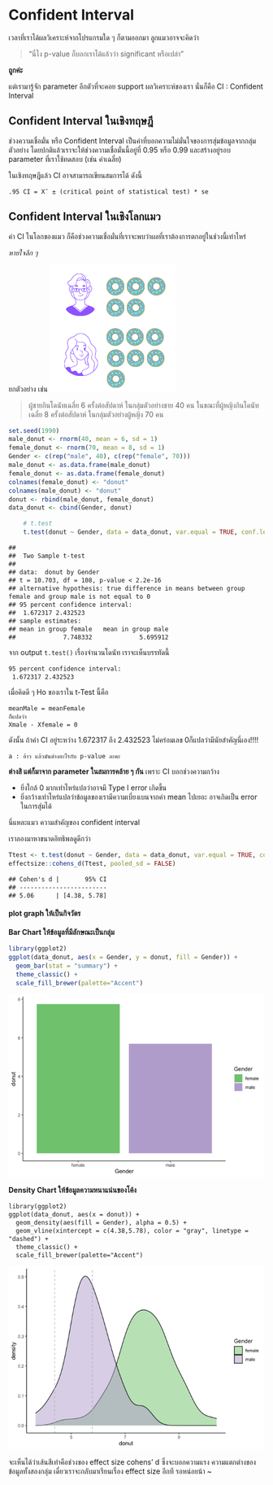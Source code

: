 # Confident Interval

เวลาที่เราได้ผลวิเคราะห์จากโปรแกรมใด ๆ ก็ตามออกมา ลูกแมวอาจจะคิดว่า

> “นี่ไง p-value ก็บอกเราได้แล้วว่า significant หรือเปล่า”

**ถูกค่ะ**

แต่เรามารู้จัก parameter อีกตัวที่จะคอย support ผลวิเคราะห์ของเรา นั่นก็คือ CI : Confident Interval

## Confident Interval ในเชิงทฤษฎี

ช่วงความเชื่อมั่น หรือ Confident Interval เป็นค่าที่บอกความไม่มั่นใจของการสุ่มข้อมูลจากกลุ่มตัวอย่าง โดยปกติแล้วเราจะให้ช่วงความเชื่อมั่นนี้อยู่ที่ 0.95 หรือ 0.99
และสร้างอยู่รอบ parameter ที่เราใช้ทดสอบ (เช่น ค่าเฉลี่ย)

ในเชิงทฤษฎีแล้ว CI อาจสามารถเขียนสมการได้ ดังนี้

    .95 CI = X¯ ± (critical point of statistical test) * se


## Confident Interval ในเชิงโลกแมว

ค่า CI ในโลกของแมว ก็คือช่วงความเชื่อมั่นที่เราจะพบว่าผลที่เราต้องการตกอยู่ในช่วงนี้เท่าไหร่

*หายใจลึก ๆ*

ยกตัวอย่าง เช่น
![donut](https://github.com/amaiesc/study_r/blob/master/docs/Male.png?raw=true)

> ผู้ชายกินโดนัทเฉลี่ย 6 ครั้งต่อสัปดาห์ ในกลุ่มตัวอย่างชาย 40 คน
> ในขณะที่ผู้หญิงกินโดนัทเฉลี่ย 8 ครั้งต่อสัปดาห์ ในกลุ่มตัวอย่างผู้หญิง 70 คน

``` r
set.seed(1990)
male_donut <- rnorm(40, mean = 6, sd = 1)
female_donut <- rnorm(70, mean = 8, sd = 1)
Gender <- c(rep("male", 40), c(rep("female", 70)))
male_donut <- as.data.frame(male_donut)
female_donut <- as.data.frame(female_donut)
colnames(female_donut) <- "donut"
colnames(male_donut) <- "donut"
donut <- rbind(male_donut, female_donut)
data_donut <- cbind(Gender, donut)
```


``` r
    # t.test
    t.test(donut ~ Gender, data = data_donut, var.equal = TRUE, conf.level = 0.95)
```

    ## 
    ##  Two Sample t-test
    ## 
    ## data:  donut by Gender
    ## t = 10.703, df = 108, p-value < 2.2e-16
    ## alternative hypothesis: true difference in means between group female and group male is not equal to 0
    ## 95 percent confidence interval:
    ##  1.672317 2.432523
    ## sample estimates:
    ## mean in group female   mean in group male 
    ##             7.748332             5.695912

จาก output `t.test()` เรื่องจำนวนโดนัท เราจะเห็นบรรทัดนี้

    95 percent confidence interval:
     1.672317 2.432523

เมื่อคิดดี ๆ Ho ของเราใน t-Test นี้คือ

    meanMale = meanFemale 
    ก็แปลว่า
    Xmale - Xfemale = 0

ดังนั้น ถ้าค่า CI อยู่ระหว่าง 1.672317 ถึง 2.432523 ไม่คร่อมเลข 0ก็แปลว่ามีนัยสำคัญนี่เอง!!!!

    a : อ้าว แล้วมันต่างอะไรกับ p-value ละคะ

**ต่างสิ แต่ก็มาจาก parameter ในสมการคล้าย ๆ กัน** 
เพราะ CI บอกช่วงความกว้าง

-   ยิ่งใกล้ 0 มากเท่าไหร่แปลว่าอาจมี Type I error เกิดขี้น
-   ยิ่งกว้างเท่าไหร่แปลว่าข้อมูลของเรามีความเบี่ยงเบนจากค่า mean ไปเยอะ อาจเกิดเป็น error ในการสุ่มได้

นี่แหละแมว ความสำคัญของ confident interval

เราลองมาหาขนาดอิทธิพลดูดีกว่า

``` r
Ttest <- t.test(donut ~ Gender, data = data_donut, var.equal = TRUE, conf.level = 0.95)
effectsize::cohens_d(Ttest, pooled_sd = FALSE)
```

    ## Cohen's d |       95% CI
    ## ------------------------
    ## 5.06      | [4.38, 5.78]



#### plot graph ให้เป็นกิจวัตร

**Bar Chart ให้ข้อมูลที่มีลักษณะเป็นกลุ่ม**

``` r
library(ggplot2)
ggplot(data_donut, aes(x = Gender, y = donut, fill = Gender)) +
  geom_bar(stat = "summary") +
  theme_classic() +
  scale_fill_brewer(palette="Accent")
```

![](docs/CI_files/figure-markdown_strict/unnamed-chunk-4-1.png)

**Density Chart ให้ข้อมูลความหนาแน่นของโค้ง**

    library(ggplot2)
    ggplot(data_donut, aes(x = donut)) +
      geom_density(aes(fill = Gender), alpha = 0.5) +
      geom_vline(xintercept = c(4.38,5.78), color = "gray", linetype = "dashed") + 
      theme_classic() +
      scale_fill_brewer(palette="Accent")

![](docs/CI_files/figure-markdown_strict/unnamed-chunk-5-1.png)

จะเห็นได้ว่าเส้นสีเท่าคือช่วงของ effect size cohens’ d ซึ่งจะบอกความแรง ความแตกต่างของข้อมูลทั้งสองกลุ่ม เดี๋ยวเราจะกลับมาเรียนเรื่อง effect size อีกที รอหน่อยน้า ~
